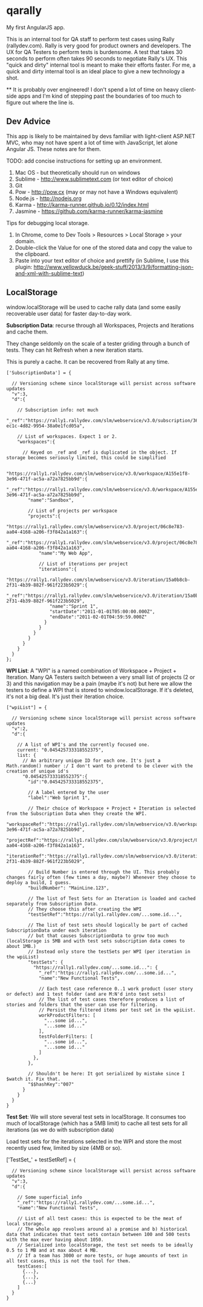 qarally
=======

My first AngularJS app.

This is an internal tool for QA staff to perform test cases using Rally (rallydev.com). Rally is very good for product owners and developers. The UX for QA Testers to perform tests is burdensome. A test that takes 30 seconds to perform often takes 90 seconds to negotiate Rally's UX. This "quick and dirty" internal tool is meant to make their efforts faster. For me, a quick and dirty internal tool is an ideal place to give a new technology a shot.

** It is probably over engineered! I don't spend a lot of time on heavy client-side apps and I'm kind of stepping past the boundaries of too much to figure out where the line is.

Dev Advice
----------
This app is likely to be maintained by devs familiar with light-client ASP.NET MVC, who may not have spent a lot of time with JavaScript, let alone Angular JS. These notes are for them.

TODO: add concise instructions for setting up an environment.

1. Mac OS - but theoretically should run on windows
1. Sublime - http://www.sublimetext.com (or text editor of choice)
1. Git
1. Pow - http://pow.cx (may or may not have a Windows equivalent)
1. Node.js - http://nodejs.org
1. Karma - http://karma-runner.github.io/0.12/index.html
1. Jasmine - https://github.com/karma-runner/karma-jasmine

Tips for debugging local storage.

1. In Chrome, come to Dev Tools > Resources > Local Storage > your domain.
2. Double-click the Value for one of the stored data and copy the value to the clipboard.
3. Paste into your text editor of choice and prettify (in Sublime, I use this plugin: http://www.yellowduck.be/geek-stuff/2013/3/9/formatting-json-and-xml-with-sublime-text)

LocalStorage
------------
window.localStorage will be used to cache rally data (and some easily recoverable user data) for faster day-to-day work.

**Subscription Data**: recurse through all Workspaces, Projects and Iterations and cache them.

They change seldomly on the scale of a tester griding through a bunch of tests. They can hit Refresh when a new iteration starts.

This is purely a cache. It can be recovered from Rally at any time.

    ['SubscriptionData'] = {

      // Versioning scheme since localStorage will persist across software updates
      "v":3,
      "d":{

        // Subscription info: not much
        "_ref":"https://rally1.rallydev.com/slm/webservice/v3.0/subscription/365548e8-ec1c-4d82-9954-38a0e1fcd05a",

        // List of workspaces. Expect 1 or 2.
        "workspaces":{

          // Keyed on _ref and _ref is duplicated in the object. If storage becomes seriously limited, this could be simplified

          "https://rally1.rallydev.com/slm/webservice/v3.0/workspace/A155e1f8-3e96-471f-ac5a-a72a7825bb9d":{
            "_ref":"https://rally1.rallydev.com/slm/webservice/v3.0/workspace/A155e1f8-3e96-471f-ac5a-a72a7825bb9d",
            "name":"Sandbox",

            // List of projects per workspace
            "projects":{
              "https://rally1.rallydev.com/slm/webservice/v3.0/project/06c8e783-aa04-4168-a206-f3f842a1a163":{
                "_ref":"https://rally1.rallydev.com/slm/webservice/v3.0/project/06c8e783-aa04-4168-a206-f3f842a1a163",
                "name":"My Web App",

                // List of iterations per project
                "iterations":{
                  "https://rally1.rallydev.com/slm/webservice/v3.0/iteration/15a0b8cb-2f31-4b39-882f-961f223b5029":{
                    "_ref":"https://rally1.rallydev.com/slm/webservice/v3.0/iteration/15a0b8cb-2f31-4b39-882f-961f223b5029",
                    "name":"Sprint 1",
                    "startDate":"2011-01-01T05:00:00.000Z",
                    "endDate":"2011-02-01T04:59:59.000Z"
                  }
                }
              }
            }
          }
        }
      }
    };

**WPI List**: A "WPI" is a named combination of Workspace + Project + Iteration. Many QA Testers switch between a very small list of projects (2 or 3) and this navigation may be a pain (maybe it's not) but here we allow the testers to define a WPI that is stored to window.localStorage. If it's deleted, it's not a big deal. It's just their iteration choice.

    ["wpiList"] = {

      // Versioning scheme since localStorage will persist across software updates
      "v":2,
      "d":{

        // A list of WPI's and the currently focused one.
        current: "0.045425733318552375",
        list: {
          // An arbitrary unique ID for each one. It's just a Math.random() number :/ I don't want to pretend to be clever with the creation of unique id's
          "0.045425733318552375":{
            "id":"0.045425733318552375",

            // A label entered by the user
            "label":"Web Sprint 1",

            // Their choice of Workspace + Project + Iteration is selected from the Subscription Data when they create the WPI.
            "workspaceRef":"https://rally1.rallydev.com/slm/webservice/v3.0/workspace/A155e1f8-3e96-471f-ac5a-a72a7825bb9d",
            "projectRef":"https://rally1.rallydev.com/slm/webservice/v3.0/project/06c8e783-aa04-4168-a206-f3f842a1a163",
            "iterationRef":"https://rally1.rallydev.com/slm/webservice/v3.0/iteration/15a0b8cb-2f31-4b39-882f-961f223b5029",

            // Build Number is entered through the UI. This probably changes fairly often (few times a day, maybe?) Whenever they choose to deploy a build, I guess.
            "buildNumber": "MainLine.123",

            // The list of Test Sets for an Iteration is loaded and cached separately from Subscription Data.
            // They choose this after creating the WPI
            "testSetRef":"https://rally1.rallydev.com/...some.id...",

            // The list of test sets should logically be part of cached SubscriptionData under each iteration
            // but that causes SubscriptionData to grow too much (localStorage is 5MB and with test sets subscription data comes to about 1MB.)
            // Instead only store the testSets per WPI (per iteration in the wpiList)
            "testSets": {
              "https://rally1.rallydev.com/...some.id...": {
                "_ref":"https://rally1.rallydev.com/...some.id...",
                "name":"New Functional Tests",

                // Each test case reference 0..1 work product (user story or defect) and 1 test folder (and are M:N'd into test sets)
                // The list of test cases therefore produces a list of stories and folders that the user can use for filtering.
                // Persist the filtered items per test set in the wpiList.
                workProductFilters: [
                  "...some id...",
                  "...some id..."
                ],
                testFolderFilters: [
                  "...some id...",
                  "...some id..."
                ]
              },
            },

            // Shouldn't be here: It got serialized by mistake since I $watch it. Fix that.
            "$$hashKey":"007"
          }
        }
      }
    }

**Test Set**: We will store several test sets in localStorage. It consumes too much of localStorage (which has a 5MB limit) to cache all test sets for all iterations (as we do with subscription data)

Load test sets for the iterations selected in the WPI and store the most recently used few, limited by size (4MB or so).

   ['TestSet_' + testSetRef] = {

      // Versioning scheme since localStorage will persist across software updates
      "v":3,
      "d":{

        // Some superficial info
        "_ref":"https://rally1.rallydev.com/...some.id...",
        "name":"New Functional Tests",

        // List of all test cases: this is expected to be the meat of local storage.
        // The whole app revolves around a) a promise and b) historical data that indicates that test sets contain between 100 and 500 tests with the max ever having about 1050.
        // Serialized into localStorage, the test set needs to be ideally 0.5 to 1 MB and at max about 4 MB.
        // If a team has 3000 or more tests, or huge amounts of text in all test cases, this is not the tool for them.
        testCases:[
          {...},
          {...},
          {...}
        ]
      }
    }



